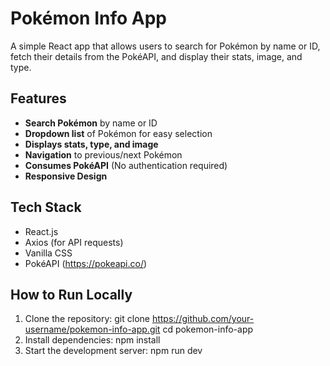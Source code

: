 # Pokémon Info App

A simple React app that allows users to search for Pokémon by name or ID, fetch their details from the PokéAPI, and display their stats, image, and type.

## Features
-  **Search Pokémon** by name or ID
- **Dropdown list** of Pokémon for easy selection
-  **Displays stats, type, and image**
- **Navigation** to previous/next Pokémon
-  **Consumes PokéAPI** (No authentication required)
-  **Responsive Design**

## Tech Stack
- React.js
- Axios (for API requests)
- Vanilla CSS
- PokéAPI (https://pokeapi.co/)

##  How to Run Locally
1. Clone the repository:
   git clone https://github.com/your-username/pokemon-info-app.git
   cd pokemon-info-app
2. Install dependencies:
   npm install
3. Start the development server:
   npm run dev
